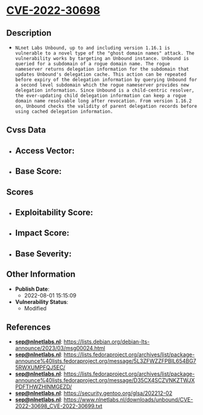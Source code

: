 
# [CVE-2022-30698](https://lists.debian.org/debian-lts-announce/2023/03/msg00024.html)

## Description

- `NLnet Labs Unbound, up to and including version 1.16.1 is vulnerable to a novel type of the "ghost domain names" attack. The vulnerability works by targeting an Unbound instance. Unbound is queried for a subdomain of a rogue domain name. The rogue nameserver returns delegation information for the subdomain that updates Unbound's delegation cache. This action can be repeated before expiry of the delegation information by querying Unbound for a second level subdomain which the rogue nameserver provides new delegation information. Since Unbound is a child-centric resolver, the ever-updating child delegation information can keep a rogue domain name resolvable long after revocation. From version 1.16.2 on, Unbound checks the validity of parent delegation records before using cached delegation information.`

## Cvss Data

- **Access Vector**:
  - 
- **Base Score**:
  - 

## Scores

- **Exploitability Score**:
  - 
- **Impact Score**:
  - 
- **Base Severity**:
  - 

## Other Information

- **Publish Date**:
  - 2022-08-01 15:15:09
- **Vulnerability Status**:
  - Modified

## References

- **sep@nlnetlabs.nl**: https://lists.debian.org/debian-lts-announce/2023/03/msg00024.html
- **sep@nlnetlabs.nl**: https://lists.fedoraproject.org/archives/list/package-announce%40lists.fedoraproject.org/message/5L3ZFWZZFPBIL654BG75RWXUMPFQJ5EC/
- **sep@nlnetlabs.nl**: https://lists.fedoraproject.org/archives/list/package-announce%40lists.fedoraproject.org/message/D35CX4SCZVNKZTWJXPDFTHWZHINMGEZD/
- **sep@nlnetlabs.nl**: https://security.gentoo.org/glsa/202212-02
- **sep@nlnetlabs.nl**: https://www.nlnetlabs.nl/downloads/unbound/CVE-2022-30698_CVE-2022-30699.txt
